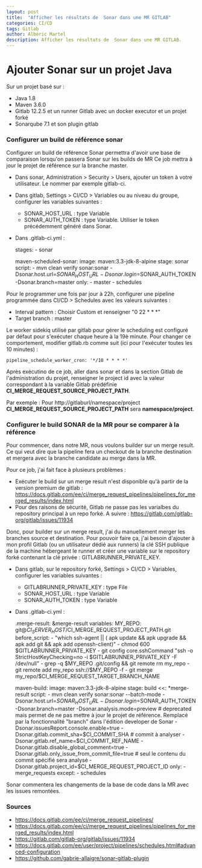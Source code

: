 ```yaml
---
layout: post
title:  "Afficher les résultats de  Sonar dans une MR GITLAB"
categories: CI/CD
tags: Gitlab
author: Albéric Martel
description: Afficher les résultats de  Sonar dans une MR GITLAB.
---
```


# Ajouter Sonar sur un projet Java

Sur un projet basé sur :
- Java 1.8
- Maven 3.6.0
- Gitlab 12.2.5 et un runner Gitlab avec un docker executor et un projet forké
- Sonarqube 7.1 et son plugin gitlab

### Configurer un build de référence sonar

Configurer un build de référence Sonar permettra d'avoir une base de comparaison lorsqu'on passera Sonar sur les builds de MR
Ce job mettra à jour le projet de référence sur la branche master.

- Dans sonar, Administration > Security > Users, ajouter un token à votre utilisateur. Le nommer par exemple gitlab-ci.
- Dans gitlab, Settings > CI/CD > Variables ou au niveau du groupe, configurer les variables suivantes :
    - SONAR_HOST_URL : type Variable
    - SONAR_AUTH_TOKEN : type Variable. Utiliser le token précédemment généré dans Sonar.
- Dans .gitlab-ci.yml :


    stages:
      - sonar
    
    maven-scheduled-sonar:
      image: maven:3.3-jdk-8-alpine
      stage: sonar
      script:
        - mvn clean verify sonar:sonar -Dsonar.host.url=$SONAR_HOST_URL -Dsonar.login=$SONAR_AUTH_TOKEN -Dsonar.branch=master
      only:
        - master
        - schedules

Pour le programmer une fois par jour à 22h, configurer une pipeline programmée dans CI/CD > Schedules avec les valeurs suivantes :

- Interval pattern : Choisir Custom et renseigner "0 22 * * *"
- Target branch : master

Le worker sidekiq utilisé par gitlab pour gérer le scheduling est configuré par défaut pour s'exécuter chaque heure à la 19è minute.
Pour changer ce comportement, modifier gitlab.rb comme suit (ici pour l'exécuter toutes les 10 minutes) :

    pipeline_schedule_worker_cron: '*/10 * * * *'

Après exécutino de ce job, aller dans sonar et dans la section Gitlab de l'administration du projet, renseigner le project id avec la valeur correspondant
à la variable Gitlab prédéfinie **CI_MERGE_REQUEST_SOURCE_PROJECT_PATH**.

Par exemple : Pour http://gitlaburl/namespace/project **CI_MERGE_REQUEST_SOURCE_PROJECT_PATH** sera **namespace/project**.

### Configurer le build SONAR de la MR pour se comparer à la référence

Pour commencer, dans notre MR, nous voulons builder sur un merge result. Ce qui veut dire que la pipeline fera un checkout de la branche destination et mergera avec la branche 
candidate au merge dans la MR.

Pour ce job, j'ai fait face à plusieurs problèmes :
- Exécuter le build sur un merge result n'est disponible qu'à partir de la version premium de gitlab : https://docs.gitlab.com/ee/ci/merge_request_pipelines/pipelines_for_merged_results/index.html
- Pour des raisons de sécurité, Gitlab ne passe pas les varialbes du repository principal à un repo forké. A suivre : https://gitlab.com/gitlab-org/gitlab/issues/11934
 
Donc, pour builder sur un merge result, j'ai du manuellement merger les branches source et destination.
Pour pouvoir faire ça, j'ai besoin d'ajouter à mon profil Gitlab (ou un utilisateur dédié aux runners) la clé SSH publique de la machine hébergeant le runner et créer
une variable sur le repository forké contenant la clé privée : GITLABRUNNER_PRIVATE_KEY.

- Dans gitlab, sur le repository forké, Settings > CI/CD > Variables, configurer les variables suivantes :
    - GITLABRUNNER_PRIVATE_KEY : type File
    - SONAR_HOST_URL : type Variable
    - SONAR_AUTH_TOKEN : type Variable
- Dans .gitlab-ci.yml :


    .merge-result: &merge-result
      variables:
        MY_REPO: git@$CI_SERVER_HOST/$CI_MERGE_REQUEST_PROJECT_PATH.git
      before_script:
        - "which ssh-agent || ( apk update && apk upgrade && apk add git && apk add openssh-client)"
        - chmod 600 $GITLABRUNNER_PRIVATE_KEY
        - git config core.sshCommand "ssh -o StrictHostKeyChecking=no -i $GITLABRUNNER_PRIVATE_KEY -F /dev/null"
        - grep -q $MY_REPO .git/config && git remote rm my_repo
        - git remote add my_repo ssh://$MY_REPO -f
        - git merge my_repo/$CI_MERGE_REQUEST_TARGET_BRANCH_NAME
    
    maven-build:
      image: maven:3.3-jdk-8-alpine
      stage: build
      <<: *merge-result
      script:
        - mvn clean verify sonar:sonar
          --batch-mode
          -Dsonar.host.url=$SONAR_HOST_URL
          -Dsonar.login=$SONAR_AUTH_TOKEN
          -Dsonar.branch=master
          -Dsonar.analysis.mode=preview                               # deprecated mais permet de ne pas mettre à jour le projet de référence. Remplacé par la fonctionnalité "branch" dans l'édition developer de Sonar
          -Dsonar.issuesReport.console.enable=true
          -Dsonar.gitlab.commit_sha=$CI_COMMIT_SHA                    # commit à analyser
          -Dsonar.gitlab.ref_name=$CI_COMMIT_REF_NAME
          -Dsonar.gitlab.disable_global_comment=true
          -Dsonar.gitlab.only_issue_from_commit_file=true             # seul le contenu du commit spécifié sera analysé
          -Dsonar.gitlab.project_id=$CI_MERGE_REQUEST_PROJECT_ID
      only:
        - merge_requests
      except:
        - schedules

Sonar commentera les changements de la base de code dans la MR avec les issues remontées.

### Sources

- https://docs.gitlab.com/ee/ci/merge_request_pipelines/
- https://docs.gitlab.com/ee/ci/merge_request_pipelines/pipelines_for_merged_results/index.html
- https://gitlab.com/gitlab-org/gitlab/issues/11934
- https://docs.gitlab.com/ee/user/project/pipelines/schedules.html#advanced-configuration
- https://github.com/gabrie-allaigre/sonar-gitlab-plugin